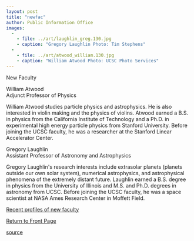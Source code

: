 ```yaml
---
layout: post
title: "newfac"
author: Public Information Office
images:
  -
    - file: ../art/laughlin_greg.130.jpg
    - caption: "Gregory Laughlin Photo: Tim Stephens"
  -
    - file: ../art/atwood_william.130.jpg
    - caption: "William Atwood Photo: UCSC Photo Services"
---
```


New Faculty

William Atwood  
Adjunct Professor of Physics

William Atwood studies particle physics and astrophysics. He is also interested in violin making and the physics of violins. Atwood earned a B.S. in physics from the California Institute of Technology and a Ph.D. in experimental high energy particle physics from Stanford University. Before joining the UCSC faculty, he was a researcher at the Stanford Linear Accelerator Center.

Gregory Laughlin  
Assistant Professor of Astronomy and Astrophysics  
  
Gregory Laughlin's research interests include extrasolar planets (planets outside our own solar system), numerical astrophysics, and astrophysical phenomena of the extremely distant future. Laughlin earned a B.S. degree in physics from the University of Illinois and M.S. and Ph.D. degrees in astronomy from UCSC. Before joining the UCSC faculty, he was a space scientist at NASA Ames Research Center in Moffett Field.

  
  

[Recent profiles of new faculty][1]

[Return to Front Page][2]

[1]: http://www.ucsc.edu/currents/faculty_profiles.html
[2]: http://currents.ucsc.edu/

[source](http://www1.ucsc.edu/currents/02-03/10-14/newfac.html "Permalink to newfac")
